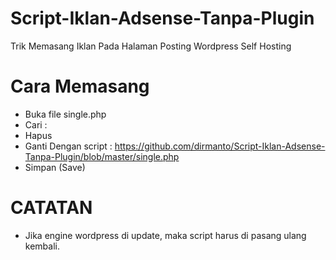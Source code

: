 # Script-Iklan-Adsense-Tanpa-Plugin
Trik Memasang Iklan Pada Halaman Posting Wordpress Self Hosting
# Cara Memasang
- Buka file single.php
- Cari : <?php the_content(); ?>
- Hapus <?php the_content(); ?>
- Ganti Dengan script : https://github.com/dirmanto/Script-Iklan-Adsense-Tanpa-Plugin/blob/master/single.php
- Simpan (Save)

# CATATAN
* Jika engine wordpress di update, maka script harus di pasang ulang kembali.
